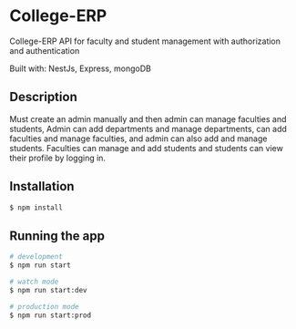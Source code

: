 # College-ERP

College-ERP API for faculty and student management with authorization and authentication

Built with: NestJs, Express, mongoDB

## Description
Must create an admin manually and then admin can manage faculties and students, Admin can add departments and manage departments, can add faculties and manage faculties, and admin can also add and manage students. Faculties can manage and add students and students can view their profile by logging in.

## Installation

```bash
$ npm install
```

## Running the app

```bash
# development
$ npm run start

# watch mode
$ npm run start:dev

# production mode
$ npm run start:prod
```


